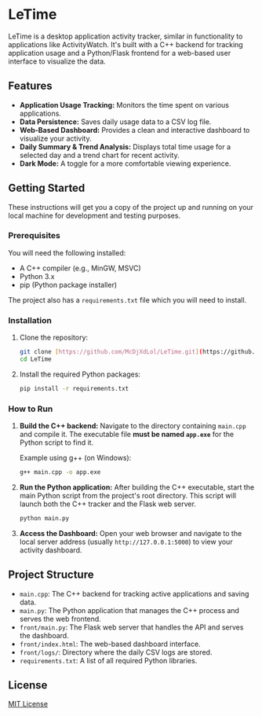 # LeTime

LeTime is a desktop application activity tracker, similar in functionality to applications like ActivityWatch. It's built with a C++ backend for tracking application usage and a Python/Flask frontend for a web-based user interface to visualize the data.

## Features

- **Application Usage Tracking:** Monitors the time spent on various applications.
- **Data Persistence:** Saves daily usage data to a CSV log file.
- **Web-Based Dashboard:** Provides a clean and interactive dashboard to visualize your activity.
- **Daily Summary & Trend Analysis:** Displays total time usage for a selected day and a trend chart for recent activity.
- **Dark Mode:** A toggle for a more comfortable viewing experience.

## Getting Started

These instructions will get you a copy of the project up and running on your local machine for development and testing purposes.

### Prerequisites

You will need the following installed:

- A C++ compiler (e.g., MinGW, MSVC)
- Python 3.x
- pip (Python package installer)

The project also has a `requirements.txt` file which you will need to install.

### Installation

1.  Clone the repository:
    ```bash
    git clone [https://github.com/McDjXdLol/LeTime.git](https://github.com/McDjXdLol/LeTime.git)
    cd LeTime
    ```

2.  Install the required Python packages:
    ```bash
    pip install -r requirements.txt
    ```

### How to Run

1.  **Build the C++ backend:**
    Navigate to the directory containing `main.cpp` and compile it. The executable file **must be named `app.exe`** for the Python script to find it.

    Example using g++ (on Windows):
    ```bash
    g++ main.cpp -o app.exe
    ```

2.  **Run the Python application:**
    After building the C++ executable, start the main Python script from the project's root directory. This script will launch both the C++ tracker and the Flask web server.

    ```bash
    python main.py
    ```

3.  **Access the Dashboard:**
    Open your web browser and navigate to the local server address (usually `http://127.0.0.1:5000`) to view your activity dashboard.

## Project Structure

- `main.cpp`: The C++ backend for tracking active applications and saving data.
- `main.py`: The Python application that manages the C++ process and serves the web frontend.
- `front/main.py`: The Flask web server that handles the API and serves the dashboard.
- `front/index.html`: The web-based dashboard interface.
- `front/logs/`: Directory where the daily CSV logs are stored.
- `requirements.txt`: A list of all required Python libraries.

## License

[MIT License](LICENSE)
